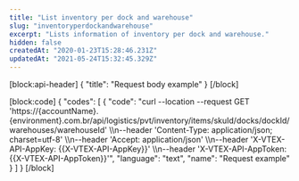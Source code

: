 ```yaml
---
title: "List inventory per dock and warehouse"
slug: "inventoryperdockandwarehouse"
excerpt: "Lists information of inventory per dock and warehouse."
hidden: false
createdAt: "2020-01-23T15:28:46.231Z"
updatedAt: "2021-05-24T15:32:45.329Z"
---
```

[block:api-header]
{
  "title": "Request body example"
}
[/block]

[block:code]
{
  "codes": [
    {
      "code": "curl --location --request GET 'https://{accountName}.{environment}.com.br/api/logistics/pvt/inventory/items/skuId/docks/dockId/warehouses/warehouseId' \\\n--header 'Content-Type: application/json; charset=utf-8' \\\n--header 'Accept: application/json' \\\n--header 'X-VTEX-API-AppKey: {{X-VTEX-API-AppKey}}' \\\n--header 'X-VTEX-API-AppToken: {{X-VTEX-API-AppToken}}'",
      "language": "text",
      "name": "Request example"
    }
  ]
}
[/block]